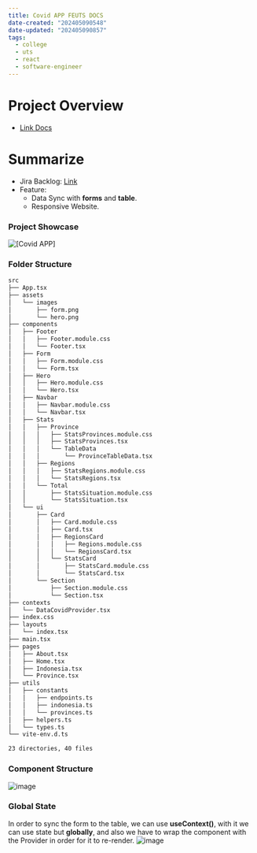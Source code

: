 ```yaml
---
title: Covid APP FEUTS DOCS
date-created: "202405090548"
date-updated: "202405090857"
tags:
  - college
  - uts
  - react
  - software-engineer
---
```


# Project Overview

- [Link Docs](https://github.com/raihandotmd/COVIDAPP-UTSFE/blob/master/docs/20240425%20-%20UTS%20React%20Covid%20APP.md)

# Summarize

- Jira Backlog: [Link](https://notraihan.atlassian.net/jira/software/projects/POS/boards/3?atlOrigin=eyJpIjoiZjZlYjM3NzI5MDM5NDZjYmE5MzJjMmU5MjgxMjg4NmMiLCJwIjoiaiJ9)
- Feature:
  - Data Sync with **forms** and **table**.
  - Responsive Website.

### Project Showcase

![[Covid APP]](https://media2.giphy.com/media/v1.Y2lkPTc5MGI3NjExcmZleXRkZmJoaW0ycXZtMnZkam55dGdzMGpjYTQ2a3dpdW04aW5uYyZlcD12MV9pbnRlcm5hbF9naWZfYnlfaWQmY3Q9Zw/4SQnlX2G2It4flfsRN/giphy.gif)

### Folder Structure

```bash
src
├── App.tsx
├── assets
│   └── images
│       ├── form.png
│       └── hero.png
├── components
│   ├── Footer
│   │   ├── Footer.module.css
│   │   └── Footer.tsx
│   ├── Form
│   │   ├── Form.module.css
│   │   └── Form.tsx
│   ├── Hero
│   │   ├── Hero.module.css
│   │   └── Hero.tsx
│   ├── Navbar
│   │   ├── Navbar.module.css
│   │   └── Navbar.tsx
│   ├── Stats
│   │   ├── Province
│   │   │   ├── StatsProvinces.module.css
│   │   │   ├── StatsProvinces.tsx
│   │   │   └── TableData
│   │   │       └── ProvinceTableData.tsx
│   │   ├── Regions
│   │   │   ├── StatsRegions.module.css
│   │   │   └── StatsRegions.tsx
│   │   └── Total
│   │       ├── StatsSituation.module.css
│   │       └── StatsSituation.tsx
│   └── ui
│       ├── Card
│       │   ├── Card.module.css
│       │   ├── Card.tsx
│       │   ├── RegionsCard
│       │   │   ├── Regions.module.css
│       │   │   └── RegionsCard.tsx
│       │   └── StatsCard
│       │       ├── StatsCard.module.css
│       │       └── StatsCard.tsx
│       └── Section
│           ├── Section.module.css
│           └── Section.tsx
├── contexts
│   └── DataCovidProvider.tsx
├── index.css
├── layouts
│   └── index.tsx
├── main.tsx
├── pages
│   ├── About.tsx
│   ├── Home.tsx
│   ├── Indonesia.tsx
│   └── Province.tsx
├── utils
│   ├── constants
│   │   ├── endpoints.ts
│   │   ├── indonesia.ts
│   │   └── provinces.ts
│   ├── helpers.ts
│   └── types.ts
└── vite-env.d.ts

23 directories, 40 files
```

### Component Structure

![image](https://github.com/raihandotmd/COVIDAPP-UTSFE/assets/114415754/33021e77-97da-43dd-817d-698da677a944)

### Global State

In order to sync the form to the table, we can use **useContext()**, with it we can use state but **globally**, and also we have to wrap the component with the Provider in order for it to re-render.
![image](https://github.com/raihandotmd/COVIDAPP-UTSFE/assets/114415754/eed6aa47-aa70-4534-9af0-be89809e0d20)

